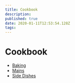 ```yaml
---
title: Cookbook
description: 
published: true
date: 2020-01-11T12:53:54.128Z
tags: 
---
```


# Cookbook

+ [Baking](Baking)
+ [Mains](Mains)
+ [Side Dishes](Side_Dishes)